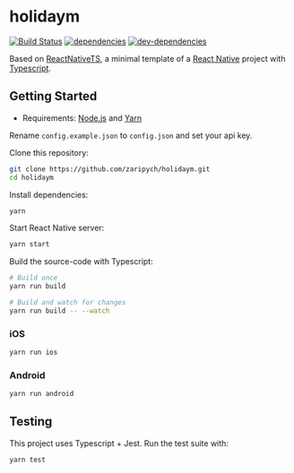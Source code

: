 # holidaym

[![Build Status][ci-image]][ci-url] [![dependencies][dependencies-image]][dependencies-url] [![dev-dependencies][dev-dependencies-image]][dev-dependencies-url]

Based on [ReactNativeTS](https://github.com/mrpatiwi/ReactNativeTS), a minimal template of a [React Native](https://facebook.github.io/react-native/) project with [Typescript](https://www.typescriptlang.org/).

## Getting Started

* Requirements: [Node.js](https://nodejs.org) and [Yarn](https://yarnpkg.com/)

Rename `config.example.json` to `config.json` and set your api key.

Clone this repository:

```sh
git clone https://github.com/zaripych/holidaym.git
cd holidaym
```

Install dependencies:

```sh
yarn
```

Start React Native server:

```sh
yarn start
```

Build the source-code with Typescript:

```sh
# Build once
yarn run build

# Build and watch for changes
yarn run build -- --watch
```

### iOS

```sh
yarn run ios
```

### Android

```sh
yarn run android
```

## Testing

This project uses Typescript + Jest. Run the test suite with:

```sh
yarn test
```

[ci-image]: https://travis-ci.org/zaripych/holidaym.svg
[ci-url]: https://travis-ci.org/zaripych/holidaym
[dependencies-image]: https://david-dm.org/mrpatiwi/ReactNativeTS.svg
[dependencies-url]: https://david-dm.org/mrpatiwi/ReactNativeTS
[dev-dependencies-image]: https://david-dm.org/mrpatiwi/ReactNativeTS/dev-status.svg
[dev-dependencies-url]: https://david-dm.org/mrpatiwi/ReactNativeTS#info=devDependencies
